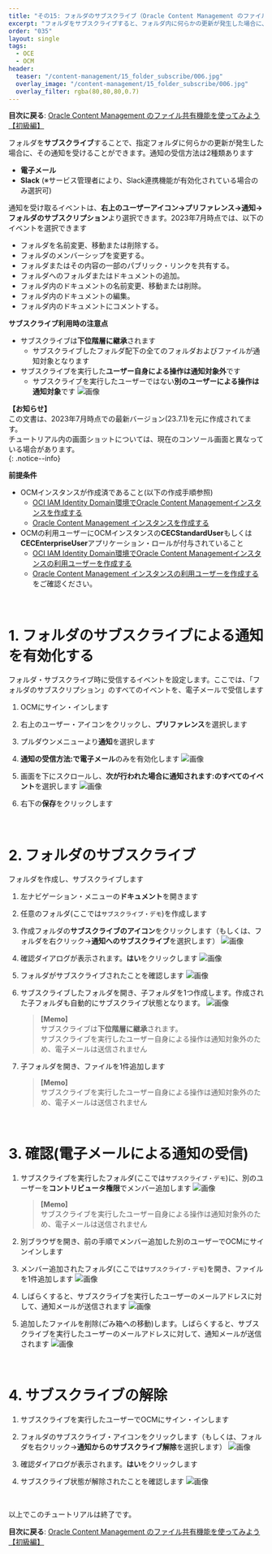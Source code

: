 ```yaml
---
title: "その15: フォルダのサブスクライブ（Oracle Content Management のファイル共有機能を利用しよう）"
excerpt: "フォルダをサブスクライブすると、フォルダ内に何らかの更新が発生した場合に、指定したチャネルで通知を受けることができます。ここでは、フォルダ・サブスクライブの方法について紹介します"
order: "035"
layout: single
tags:
  - OCE
  - OCM
header:
  teaser: "/content-management/15_folder_subscribe/006.jpg"
  overlay_image: "/content-management/15_folder_subscribe/006.jpg"
  overlay_filter: rgba(80,80,80,0.7)
---
```


**目次に戻る**: [Oracle Content Management のファイル共有機能を使ってみよう【初級編】](../using_file_sharing)

フォルダを**サブスクライブ**することで、指定フォルダに何らかの更新が発生した場合に、その通知を受けることができます。通知の受信方法は2種類あります
- **電子メール**
- **Slack** (※サービス管理者により、Slack連携機能が有効化されている場合のみ選択可)

通知を受け取るイベントは、**右上のユーザーアイコン→プリファレンス→通知→フォルダのサブスクリプション**より選択できます。2023年7月時点では、以下のイベントを選択できます

- フォルダを名前変更、移動または削除する。
- フォルダのメンバーシップを変更する。
- フォルダまたはその内容の一部のパブリック・リンクを共有する。
- フォルダへのフォルダまたはドキュメントの追加。
- フォルダ内のドキュメントの名前変更、移動または削除。
- フォルダ内のドキュメントの編集。
- フォルダ内のドキュメントにコメントする。

**サブスクライブ利用時の注意点**
- サブスクライブは**下位階層に継承**されます
    - サブスクライブしたフォルダ配下の全てのフォルダおよびファイルが通知対象となります
- サブスクライブを実行した**ユーザー自身による操作は通知対象外**です
    - サブスクライブを実行したユーザーではない**別のユーザーによる操作は通知対象**です
    ![画像](001.jpg)

**【お知らせ】**  
この文書は、2023年7月時点での最新バージョン(23.7.1)を元に作成されてます。  
チュートリアル内の画面ショットについては、現在のコンソール画面と異なっている場合があります。  
{: .notice--info}

**前提条件**
- OCMインスタンスが作成済であること(以下の作成手順参照)
    - [OCI IAM Identity Domain環境でOracle Content Managementインスタンスを作成する](../create_ocm_instance_IdentityDomain)
    - [Oracle Content Management インスタンスを作成する](../create_oce_instance)
- OCMの利用ユーザーにOCMインスタンスの**CECStandardUser**もしくは**CECEnterpriseUser**アプリケーション・ロールが付与されていること
    - [OCI IAM Identity Domain環境でOracle Content Managementインスタンスの利用ユーザーを作成する](../create_identitydomain_group_user)
    - [Oracle Content Management インスタンスの利用ユーザーを作成する](../create_idcs_group_user)をご確認ください。


<br/>

# 1. フォルダのサブスクライブによる通知を有効化する

フォルダ・サブスクライブ時に受信するイベントを設定します。ここでは、「フォルダのサブスクリプション」のすべてのイベントを、電子メールで受信します


1. OCMにサイン・インします

1. 右上のユーザー・アイコンをクリックし、**プリファレンス**を選択します

1. プルダウンメニューより**通知**を選択します

1. **通知の受信方法:**で**電子メール**のみを有効化します
    ![画像](002.jpg)

1. 画面を下にスクロールし、**次が行われた場合に通知されます:**の**すべてのイベント**を選択します
    ![画像](003.jpg)

1. 右下の**保存**をクリックします

<br />

# 2. フォルダのサブスクライブ

フォルダを作成し、サブスクライブします

1. 左ナビゲーション・メニューの**ドキュメント**を開きます

1. 任意のフォルダ(ここでは`サブスクライブ・デモ`)を作成します

1. 作成フォルダの**サブスクライブのアイコン**をクリックします（もしくは、フォルダを右クリック→**通知へのサブスクライブ**を選択します）
    ![画像](004.jpg)

1. 確認ダイアログが表示されます。**はい**をクリックします
    ![画像](005.jpg)

1. フォルダがサブスクライブされたことを確認します
    ![画像](006.jpg)

1. サブスクライブしたフォルダを開き、子フォルダを1つ作成します。作成された子フォルダも自動的にサブスクライブ状態となります。
    ![画像](007.jpg)

    > **[Memo]**  
    > サブスクライブは**下位階層に継承**されます。  
    > サブスクライブを実行したユーザー自身による操作は通知対象外のため、電子メールは送信されません

1. 子フォルダを開き、ファイルを1件追加します

    > **[Memo]**  
    > サブスクライブを実行したユーザー自身による操作は通知対象外のため、電子メールは送信されません

<br />

# 3. 確認(電子メールによる通知の受信)

1. サブスクライブを実行したフォルダ(ここでは`サブスクライブ・デモ`)に、別のユーザーを**コントリビュータ権限**でメンバー追加します
    ![画像](008.jpg)

    > **[Memo]**  
    > サブスクライブを実行したユーザー自身による操作は通知対象外のため、電子メールは送信されません

1. 別ブラウザを開き、前の手順でメンバー追加した別のユーザーでOCMにサインインします

1. メンバー追加されたフォルダ(ここでは`サブスクライブ・デモ`)を開き、ファイルを1件追加します
    ![画像](009.jpg)

1. しばらくすると、サブスクライブを実行したユーザーのメールアドレスに対して、通知メールが送信されます
    ![画像](010.jpg)

1. 追加したファイルを削除(ごみ箱への移動)します。しばらくすると、サブスクライブを実行したユーザーのメールアドレスに対して、通知メールが送信されます
    ![画像](011.jpg)

<br />

# 4. サブスクライブの解除

1. サブスクライブを実行したユーザーでOCMにサイン・インします

1. フォルダのサブスクライブ・アイコンをクリックします（もしくは、フォルダを右クリック→**通知からのサブスクライブ解除**を選択します）
    ![画像](012.jpg)

1. 確認ダイアログが表示されます。**はい**をクリックします

1. サブスクライブ状態が解除されたことを確認します
    ![画像](013.jpg)


<br/>

以上でこのチュートリアルは終了です。

**目次に戻る**: [Oracle Content Management のファイル共有機能を使ってみよう【初級編】](../using_file_sharing)
